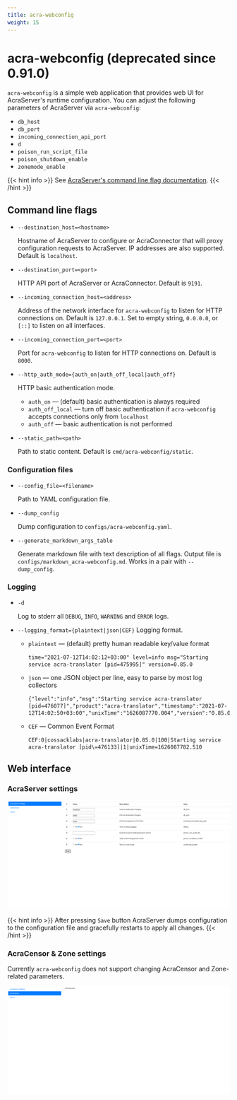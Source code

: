 ```yaml
---
title: acra-webconfig
weight: 15
---
```


# acra-webconfig (deprecated since 0.91.0)

`acra-webconfig` is a simple web application that provides web UI for AcraServer's runtime configuration.
You can adjust the following parameters of AcraServer via `acra-webconfig`:
* `db_host`
* `db_port`
* `incoming_connection_api_port`
* `d`
* `poison_run_script_file`
* `poison_shutdown_enable`
* `zonemode_enable`

{{< hint info >}}
See [AcraServer's command line flag documentation](/acra/configuring-maintaining/general-configuration/acra-server/#command-line-flags).
{{< /hint >}}

## Command line flags

* `--destination_host=<hostname>`

  Hostname of AcraServer to configure or AcraConnector that will proxy configuration requests to AcraServer.
  IP addresses are also supported.
  Default is `localhost`.

* `--destination_port=<port>`

  HTTP API port of AcraServer or AcraConnector.
  Default is `9191`.

* `--incoming_connection_host=<address>`

  Address of the network interface for `acra-webconfig` to listen for HTTP connections on.
  Default is `127.0.0.1`.
  Set to empty string, `0.0.0.0`, or `[::]` to listen on all interfaces.

* `--incoming_connection_port=<port>`

  Port for `acra-webconfig` to listen for HTTP connections on.
  Default is `8000`.

* `--http_auth_mode={auth_on|auth_off_local|auth_off}`

  HTTP basic authentication mode.

    * `auth_on` — (default) basic authentication is always required
    * `auth_off_local` — turn off basic authentication if `acra-webconfig` accepts connections only from `localhost`
    * `auth_off` — basic authentication is not performed

* `--static_path=<path>`

  Path to static content.
  Default is `cmd/acra-webconfig/static`.

### Configuration files

* `--config_file=<filename>`

  Path to YAML configuration file.

* `--dump_config`

  Dump configuration to `configs/acra-webconfig.yaml`.

* `--generate_markdown_args_table`

  Generate markdown file with text description of all flags.
  Output file is `configs/markdown_acra-webconfig.md`.
  Works in a pair with `--dump_config`.

### Logging

* `-d`

  Log to stderr all `DEBUG`, `INFO`, `WARNING` and `ERROR` logs.

* `--logging_format={plaintext|json|CEF}`
  Logging format.

    * `plaintext` — (default) pretty human readable key/value format<br>
      ```
      time="2021-07-12T14:02:12+03:00" level=info msg="Starting service acra-translator [pid=475995]" version=0.85.0
      ```

    * `json` — one JSON object per line, easy to parse by most log collectors<br>
      ```
      {"level":"info","msg":"Starting service acra-translator [pid=476077]","product":"acra-translator","timestamp":"2021-07-12T14:02:50+03:00","unixTime":"1626087770.004","version":"0.85.0"}
      ```

    * `CEF` — Common Event Format<br>
      ```
      CEF:0|cossacklabs|acra-translator|0.85.0|100|Starting service acra-translator [pid\=476133]|1|unixTime=1626087782.510
      ```

## Web interface

### AcraServer settings

![](/files/acra-webconfig/acra-webconfig-ui.png)

{{< hint info >}}
After pressing `Save` button AcraServer dumps configuration to the configuration file and gracefully restarts to apply all changes.
{{< /hint >}}

### AcraCensor & Zone settings

Currently `acra-webconfig` does not support changing AcraCensor and Zone-related parameters.

![](/files/acra-webconfig/acra-webconfig-acracensor.png)